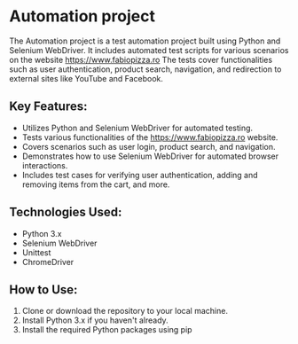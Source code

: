 # Automation project
The Automation project is a test automation project built using Python and Selenium WebDriver. It includes automated test scripts for various scenarios on the website https://www.fabiopizza.ro The tests cover functionalities such as user authentication, product search, navigation, and redirection to external sites like YouTube and Facebook.

## Key Features:
- Utilizes Python and Selenium WebDriver for automated testing.
- Tests various functionalities of the https://www.fabiopizza.ro website.
- Covers scenarios such as user login, product search, and navigation.
- Demonstrates how to use Selenium WebDriver for automated browser interactions.
- Includes test cases for verifying user authentication, adding and removing items from the cart, and more.

## Technologies Used:

- Python 3.x
- Selenium WebDriver
- Unittest
- ChromeDriver

## How to Use:

1. Clone or download the repository to your local machine.
2. Install Python 3.x if you haven't already.
3. Install the required Python packages using pip
